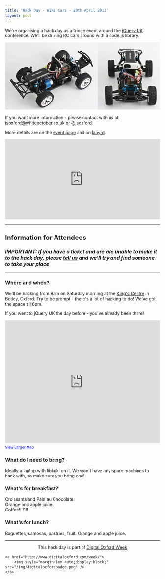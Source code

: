 ```yaml
---
title: 'Hack Day - WiRC Cars - 20th April 2013'
layout: post
---
```


We're organising a hack day as a fringe event around the [jQuery UK](http://events.jquery.org/2013/uk) conference.  We'll be driving RC cars around with a node.js library.

![dension wirc car](/img/dension.jpg)

If you want more information - please contact with us at <a href="mailto:jsoxford@whiteoctober.co.uk">jsoxford@whiteoctober.co.uk</a> or [@jsoxford](https://twitter.com/intent/user?screen_name=jsoxford).

More details are on the [event page](http://events.jquery.org/2013/uk/extras.html) and on [lanyrd](http://lanyrd.com/2013/jsoxford-hackday/).


<div>
    <iframe src="http://www.eventbrite.co.uk/tickets-external?eid=4559627970&amp;ref=etckt&amp;v=2" frameborder="0" height="260" width="100%" vspace="0" hspace="0" scrolling="auto"><!----></iframe>
</div>


<hr />


## Information for Attendees


### _IMPORTANT: If you have a ticket and are are unable to make it to the hack day, please <a href="mailto:jsoxford@whiteoctober.co.uk">tell us</a> and we'll try and find someone to take your place_

<hr />

### Where and when?

We'll be hacking from 9am on Saturday morning at the [King's Centre](http://www.kingscentre.co.uk/content/find-us) in Botley, Oxford.  Try to be prompt - there's a lot of hacking to do!  We've got the space till 6pm.


If you went to jQuery UK the day before - you've already been there!


<iframe width="100%" height="400" frameborder="0" scrolling="no" marginheight="0" marginwidth="0" src="https://maps.google.co.uk/maps?hl=en&amp;q=king+center+oxford&amp;ie=UTF8&amp;hq=king+center&amp;hnear=Oxford,+United+Kingdom&amp;t=m&amp;ll=51.764122,-1.24609&amp;spn=0.042497,0.102825&amp;z=13&amp;iwloc=A&amp;output=embed"><!----></iframe><br /><small><a href="https://maps.google.co.uk/maps?hl=en&amp;q=king+center+oxford&amp;ie=UTF8&amp;hq=king+center&amp;hnear=Oxford,+United+Kingdom&amp;t=m&amp;ll=51.764122,-1.24609&amp;spn=0.042497,0.102825&amp;z=13&amp;iwloc=A&amp;source=embed" style="color:#0000FF;text-align:left">View Larger Map</a></small>


### What do I need to bring?

Ideally a laptop with libkoki on it. We won't have any spare machines to hack with, so make sure you bring one!


### What's for breakfast?

Croissants and Pain au Chocolate.  
Orange and apple juice.  
Coffee!!!!1!!


### What's for lunch?

Baguettes, samosas, pastries, fruit.
Orange and apple juice.

<hr />

<p style="text-align:center">
    This hack day is part of <a href="http://www.digitaloxford.com/week/">Digital Oxford Week</a>

    <a href="http://www.digitaloxford.com/week/">
        <img style="margin:1em auto;display:block;" src="/img/digitaloxfordbadge.png" />
    </a>
</p>

